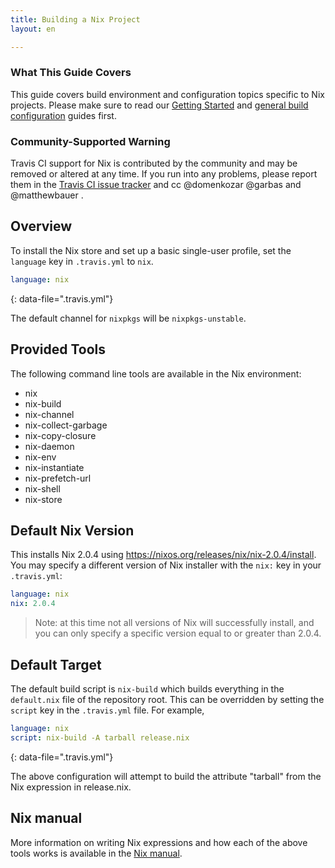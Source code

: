```yaml
---
title: Building a Nix Project
layout: en

---
```


### What This Guide Covers

This guide covers build environment and configuration topics specific to Nix projects. Please make sure to read our [Getting Started](/user/getting-started/) and [general build configuration](/user/customizing-the-build/) guides first.



### Community-Supported Warning

Travis CI support for Nix is contributed by the community and may be removed
or altered at any time. If you run into any problems, please report them in the
[Travis CI issue tracker](https://github.com/travis-ci/travis-ci/issues/new?labels=community:nix)
and cc @domenkozar @garbas and @matthewbauer .

## Overview

To install the Nix store and set up a basic single-user profile, set the `language` key in `.travis.yml` to `nix`.

```yaml
language: nix
```
{: data-file=".travis.yml"}

The default channel for `nixpkgs` will be `nixpkgs-unstable`.

## Provided Tools

The following command line tools are available in the Nix environment:

- nix
- nix-build
- nix-channel
- nix-collect-garbage
- nix-copy-closure
- nix-daemon
- nix-env
- nix-instantiate
- nix-prefetch-url
- nix-shell
- nix-store

## Default Nix Version

This installs Nix 2.0.4 using https://nixos.org/releases/nix/nix-2.0.4/install. You may specify a different version of Nix installer with the `nix:` key in your `.travis.yml`:

```yml
language: nix
nix: 2.0.4
```

> Note: at this time not all versions of Nix will successfully install, and you can only specify a specific version equal to or greater than 2.0.4.

## Default Target

The default build script is `nix-build` which builds everything in the `default.nix` file of the repository root. This can be overridden by setting the `script` key in the `.travis.yml` file. For example,

```yaml
language: nix
script: nix-build -A tarball release.nix
```
{: data-file=".travis.yml"}

The above configuration will attempt to build the attribute "tarball" from the Nix expression in release.nix.

## Nix manual

More information on writing Nix expressions and how each of the above tools works is available in the [Nix manual](https://nixos.org/nix/manual/).
